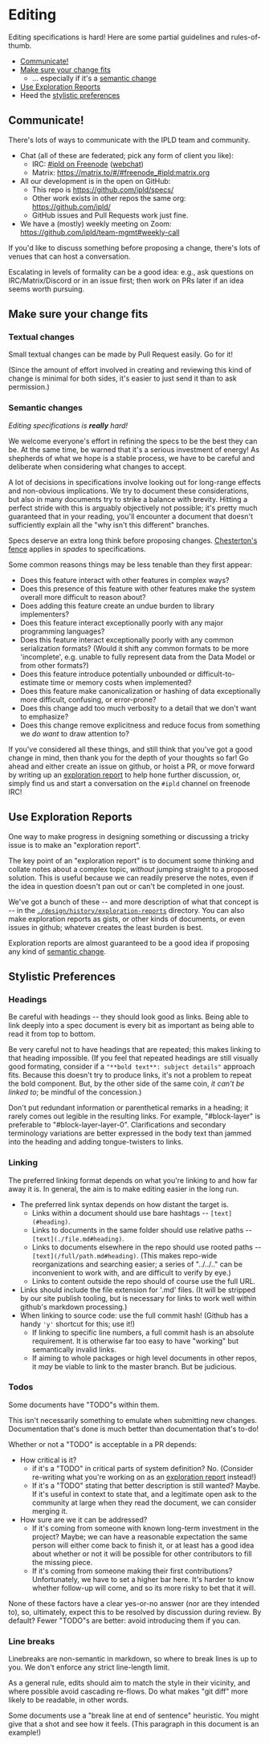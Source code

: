 Editing
=======

Editing specifications is hard!  Here are some partial guidelines and rules-of-thumb.

- [Communicate!](#communicate)
- [Make sure your change fits](#make-sure-your-change-fits)
  - ... especially if it's a [semantic change](#semantic-changes)
- [Use Exploration Reports](#use-exploration-reports)
- Heed the [stylistic preferences](#stylistic-preferences)


Communicate!
------------

There's lots of ways to communicate with the IPLD team and community.

- Chat (all of these are federated; pick any form of client you like):
  - IRC: [#ipld on Freenode](irc://irc.freenode.net/ipld) ([webchat](https://webchat.freenode.net/?channels=ipld))
  - Matrix: https://matrix.to/#/#freenode_#ipld:matrix.org
- All our development is in the open on GitHub:
  - This repo is https://github.com/ipld/specs/
  - Other work exists in other repos the same org: https://github.com/ipld/
  - GitHub issues and Pull Requests work just fine.
- We have a (mostly) weekly meeting on Zoom: https://github.com/ipld/team-mgmt#weekly-call

If you'd like to discuss something before proposing a change,
there's lots of venues that can host a conversation.

Escalating in levels of formality can be a good idea:
e.g., ask questions on IRC/Matrix/Discord or in an issue first;
then work on PRs later if an idea seems worth pursuing.


Make sure your change fits
--------------------------

### Textual changes

Small textual changes can be made by Pull Request easily.  Go for it!

(Since the amount of effort involved in creating and reviewing this kind of
change is minimal for both sides, it's easier to just send it than to ask permission.)

### Semantic changes

_Editing specifications is **really** hard!_

We welcome everyone's effort in refining the specs to be the best they can be.
At the same time, be warned that it's a serious investment of energy!
As shepherds of what we hope is a stable process, we have to be careful and
deliberate when considering what changes to accept.

A lot of decisions in specifications involve looking out for long-range effects
and non-obvious implications.  We try to document these considerations,
but also in many documents try to strike a balance with brevity.
Hitting a perfect stride with this is arguably objectively not possible;
it's pretty much guaranteed that in your reading, you'll encounter a document
that doesn't sufficiently explain all the "why isn't this different" branches.

Specs deserve an extra long think before proposing changes.
[Chesterton's fence](https://en.wikipedia.org/wiki/Wikipedia:Chesterton%27s_fence)
applies in _spades_ to specifications.

Some common reasons things may be less tenable than they first appear:

- Does this feature interact with other features in complex ways?
- Does this presence of this feature with other features make the system overall
  more difficult to reason about?
- Does adding this feature create an undue burden to library implementers?
- Does this feature interact exceptionally poorly with any major programming languages?
- Does this feature interact exceptionally poorly with any common serialization formats?
  (Would it shift any common formats to be more 'incomplete', e.g. unable to
  fully represent data from the Data Model or from other formats?)
- Does this feature introduce potentially unbounded or difficult-to-estimate
  time or memory costs when implemented?
- Does this feature make canonicalization or hashing of data exceptionally
  more difficult, confusing, or error-prone?
- Does this change add too much verbosity to a detail that we don't want to emphasize?
- Does this change remove explicitness and reduce focus from something we _do want_ to draw attention to?

If you've considered all these things, and still think that you've got a good
change in mind, then thank you for the depth of your thoughts so far!
Go ahead and either create an issue on github, or hoist a PR, or move forward
by writing up an [exploration report](#use-exploration-reports) to help
hone further discussion, or, simply find us and start a conversation on
the `#ipld` channel on freenode IRC!


Use Exploration Reports
-----------------------

One way to make progress in designing something or discussing a tricky issue
is to make an "exploration report".

The key point of an "exploration report" is to document some thinking
and collate notes about a complex topic, *without* jumping straight to a
proposed solution.  This is useful because we can readily preserve the notes,
even if the idea in question doesn't pan out or can't be completed in one joust.

We've got a bunch of these -- and more description of what that concept is --
in the [`./design/history/exploration-reports`](./design/history/exploration-reports)
directory.  You can also make exploration reports as gists, or other kinds of
documents, or even issues in github; whatever creates the least burden is best.

Exploration reports are almost guaranteed to be a good idea if proposing
any kind of [semantic change](#semantic-changes).


Stylistic Preferences
---------------------

### Headings

Be careful with headings -- they should look good as links.
Being able to link deeply into a spec document is every bit as important
as being able to read it from top to bottom.

Be very careful not to have headings that are repeated; this makes linking to that heading impossible.
(If you feel that repeated headings are still visually good formating,
consider if a `"**bold text**: subject details"` approach fits.
Because this doesn't try to produce links, it's not a problem to repeat the bold component.
But, by the other side of the same coin, _it can't be linked to_; be mindful of the concession.)

Don't put redundant information or parenthetical remarks in a heading;
it rarely comes out legible in the resulting links.
For example, "#block-layer" is preferable to "#block-layer-layer-0".
Clarifications and secondary terminology variations are better expressed in the body text
than jammed into the heading and adding tongue-twisters to links.

### Linking

The preferred linking format depends on what you're linking to and how far away it is.
In general, the aim is to make editing easier in the long run.

- The preferred link syntax depends on how distant the target is.
  - Links within a document should use bare hashtags -- `[text](#heading)`.
  - Links to documents in the same folder should use relative paths -- `[text](./file.md#heading)`.
  - Links to documents elsewhere in the repo should use rooted paths -- `[text](/full/path.md#heading)`.
    (This makes repo-wide reorganizations and searching easier; a series of "../../.." can be inconvenient to work with, and are difficult to verify by eye.)
  - Links to content outside the repo should of course use the full URL.
- Links should include the file extension for '.md' files.
  (It will be stripped by our site publish tooling, but is necessary for links to work well within github's markdown processing.)
- When linking to source code: use the full commit hash!  (Github has a handy `'y'` shortcut for this; use it!)
  - If linking to specific line numbers, a full commit hash is an absolute requirement.  It is otherwise far too easy to have "working" but semantically invalid links.
  - If aiming to whole packages or high level documents in other repos, it _may_ be viable to link to the master branch.  But be judicious.

### Todos

Some documents have "TODO"s within them.

This isn't necessarily something to emulate when submitting new changes.
Documentation that's done is much better than documentation that's to-do!

Whether or not a "TODO" is acceptable in a PR depends:

- How critical is it?
  - if it's a "TODO" in critical parts of system definition?  No.  (Consider re-writing what you're working on as an [exploration report](#use-exploration-reports) instead!)
  - If it's a "TODO" stating that better description is still wanted?  Maybe.  If it's useful in context to state that, and a legitimate open ask to the community at large when they read the document, we can consider merging it.
- How sure are we it can be addressed?
  - If it's coming from someone with known long-term investment in the project?  Maybe; we can have a reasonable expectation the same person will either come back to finish it, or at least has a good idea about whether or not it will be possible for other contributors to fill the missing piece.
  - If it's coming from someone making their first contributions?  Unfortunately, we have to set a higher bar here.  It's harder to know whether follow-up will come, and so its more risky to bet that it will.

None of these factors have a clear yes-or-no answer (nor are they intended to),
so, ultimately, expect this to be resolved by discussion during review.
By default?  Fewer "TODO"s are better: avoid introducing them if you can.

### Line breaks

Linebreaks are non-semantic in markdown, so where to break lines is up to you.
We don't enforce any strict line-length limit.

As a general rule, edits should aim to match the style in their vicinity,
and where possible avoid cascading re-flows.
Do what makes "git diff" more likely to be readable, in other words.

Some documents use a "break line at end of sentence" heuristic.
You might give that a shot and see how it feels.
(This paragraph in this document is an example!)
